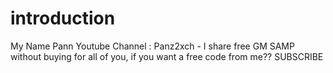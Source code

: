 # introduction
My Name Pann Youtube Channel : Panz2xch - I share free GM SAMP without buying for all of you, if you want a free code from me?? SUBSCRIBE 
